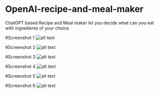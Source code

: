 # OpenAI-recipe-and-meal-maker
ChatGPT based Recipe and Meal maker let you decide what can you eat with ingredients of your choice

#Screenshot 1
![alt text](https://github.com/nitinsxngh/OpenAI-recipe-and-meal-maker/blob/main/screenshot/1.png?raw=true)

#Screenshot 2
![alt text](https://github.com/nitinsxngh/OpenAI-recipe-and-meal-maker/blob/main/screenshot/2.png?raw=true)

#Screenshot 3
![alt text](https://github.com/nitinsxngh/OpenAI-recipe-and-meal-maker/blob/main/screenshot/3.png?raw=true)

#Screenshot 4
![alt text](https://github.com/nitinsxngh/OpenAI-recipe-and-meal-maker/blob/main/screenshot/ingridients.png?raw=true)

#Screenshot 5
![alt text](https://github.com/nitinsxngh/OpenAI-recipe-and-meal-maker/blob/main/screenshot/meal.png?raw=true)

#Screenshot 6
![alt text](https://github.com/nitinsxngh/OpenAI-recipe-and-meal-maker/blob/main/screenshot/recipe.png?raw=true)
